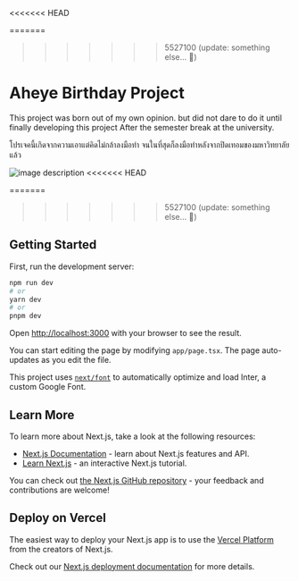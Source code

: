 <<<<<<< HEAD

=======
>>>>>>> 5527100 (update: something else... 🐰)
# Aheye Birthday Project

This project was born out of my own opinion. but did not dare to do it until finally developing this project After the semester break at the university.

โปรเจคนี้เกิดจากความเอาแต่คิดไม่กล้าลงมือทำ จนในที่สุดก็ลงมือทำหลังจากปิดเทอมของมหาวิทยาลัยแล้ว


![image description](https://aheye-korranid.vercel.app/img/cover-web.png)
<<<<<<< HEAD

=======
>>>>>>> 5527100 (update: something else... 🐰)

## Getting Started

First, run the development server:

```bash
npm run dev
# or
yarn dev
# or
pnpm dev
```

Open [http://localhost:3000](http://localhost:3000) with your browser to see the result.

You can start editing the page by modifying `app/page.tsx`. The page auto-updates as you edit the file.

This project uses [`next/font`](https://nextjs.org/docs/basic-features/font-optimization) to automatically optimize and load Inter, a custom Google Font.

## Learn More

To learn more about Next.js, take a look at the following resources:

- [Next.js Documentation](https://nextjs.org/docs) - learn about Next.js features and API.
- [Learn Next.js](https://nextjs.org/learn) - an interactive Next.js tutorial.

You can check out [the Next.js GitHub repository](https://github.com/vercel/next.js/) - your feedback and contributions are welcome!

## Deploy on Vercel

The easiest way to deploy your Next.js app is to use the [Vercel Platform](https://vercel.com/new?utm_medium=default-template&filter=next.js&utm_source=create-next-app&utm_campaign=create-next-app-readme) from the creators of Next.js.

Check out our [Next.js deployment documentation](https://nextjs.org/docs/deployment) for more details.

